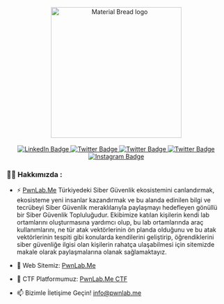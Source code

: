 <div id="header" align="center">
  <img width="300" src="https://pwnlab.me/wp-content/webp-express/webp-images/uploads/2020/11/Logo2334.png.webp" alt="Material Bread logo">
</div><br>

<div id="badges" align="center">
  <a href="https://www.linkedin.com/company/pwnlab/">
    <img src="https://img.shields.io/badge/LinkedIn-blue?style=for-the-badge&logo=linkedin&logoColor=white" alt="LinkedIn Badge"/>
  </a>
  <a href="https://twitter.com/PwnlabMe">
    <img src="https://img.shields.io/badge/Twitter-blue?style=for-the-badge&logo=twitter&logoColor=white" alt="Twitter Badge"/>
  </a>
  <a href="https://discord.gg/GYzrXcGTbr">
    <img src="https://img.shields.io/badge/Discord-blue?style=for-the-badge&logo=discord&logoColor=white" alt="Twitter Badge"/>
  </a>
  <a href="https://t.me/CyberSec_TR">
    <img src="https://img.shields.io/badge/Telegram-blue?style=for-the-badge&logo=telegram&logoColor=white" alt="Twitter Badge"/>
  </a>
    <a href="https://www.instagram.com/pwnlab.me/">
    <img src="https://img.shields.io/badge/Instagram-purple?style=for-the-badge&logo=instagram&logoColor=white" alt="Instagram Badge"/>
  </a>
</div>

### :man_technologist: Hakkımızda :

- :zap: [PwnLab.Me](https://pwnlab.me) Türkiyedeki Siber Güvenlik ekosistemini canlandırmak, ekosisteme yeni insanlar kazandırmak ve bu alanda edinilen bilgi ve tecrübeyi Siber Güvenlik meraklılarıyla paylaşmayı hedefleyen gönüllü bir Siber Güvenlik Topluluğudur. Ekibimize katılan kişilerin kendi lab ortamlarını oluşturmasına yardımcı olup, bu lab ortamlarında araç kullanımlarını, ne tür atak vektörlerinin ön planda olduğunu ve bu atak vektörlerinin tespiti gibi konularda kendilerini geliştirip, öğrendiklerini siber güvenliğe ilgisi olan kişilerin rahatça ulaşabilmesi için sitemizde makale olarak paylaşmalarına olanak sağlamaktayız.

- :telescope: Web Sitemiz: [PwnLab.Me](https://pwnlab.me)

- :telescope: CTF Platformumuz: [PwnLab.Me CTF](https://ctf.pwnlab.me)

- :mailbox: Bizimle İletişime Geçin! [info@pwnlab.me](mailto:info@pwnlab.me)

